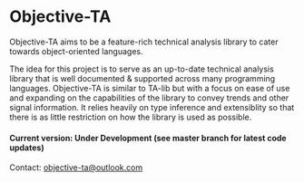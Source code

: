 # Objective-TA                                                                       
Objective-TA aims to be a feature-rich technical analysis library to cater towards object-oriented languages.

The idea for this project is to serve as an up-to-date technical analysis library that is well documented & supported across many programming languages. Objective-TA is similar to TA-lib but with a focus on ease of use and expanding on the capabilities of the library to convey trends and other signal information. It relies heavily on type inference and extensiblity so that there is as little restriction on how the library is used as possible.

#### Current version: Under Development (see master branch for latest code updates)

Contact: objective-ta@outlook.com
